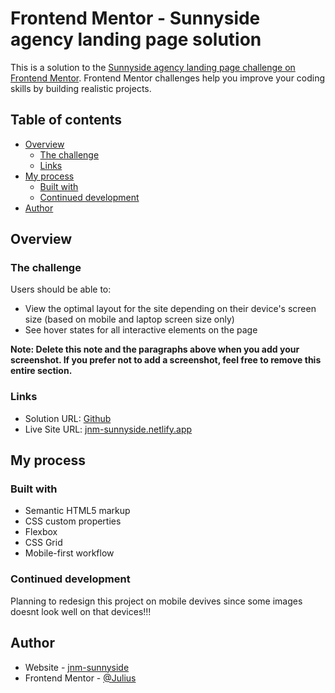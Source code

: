 # Frontend Mentor - Sunnyside agency landing page solution

This is a solution to the [Sunnyside agency landing page challenge on Frontend Mentor](https://www.frontendmentor.io/challenges/sunnyside-agency-landing-page-7yVs3B6ef). Frontend Mentor challenges help you improve your coding skills by building realistic projects.

## Table of contents

- [Overview](#overview)
  - [The challenge](#the-challenge)
  - [Links](#links)
- [My process](#my-process)
  - [Built with](#built-with)
  - [Continued development](#continued-development)
- [Author](#author)

## Overview

### The challenge

Users should be able to:

- View the optimal layout for the site depending on their device's screen size (based on mobile and laptop screen size only)
- See hover states for all interactive elements on the page

**Note: Delete this note and the paragraphs above when you add your screenshot. If you prefer not to add a screenshot, feel free to remove this entire section.**

### Links

- Solution URL: [Github](https://github.com/mboto-julius/sunnyside-agency)
- Live Site URL: [jnm-sunnyside.netlify.app](https://jnm-sunnyside.netlify.app/)

## My process

### Built with

- Semantic HTML5 markup
- CSS custom properties
- Flexbox
- CSS Grid
- Mobile-first workflow

### Continued development

Planning to redesign this project on mobile devives since some images doesnt look well on that devices!!!

## Author

- Website - [jnm-sunnyside](https://jnm-sunnyside.netlify.app/)
- Frontend Mentor - [@Julius](https://www.frontendmentor.io/profile/mboto-julius)
